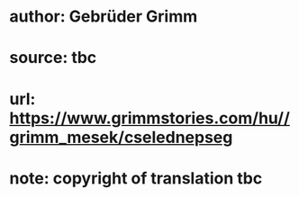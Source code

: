 # author: Gebrüder Grimm
# source: tbc
# url: https://www.grimmstories.com/hu//grimm_mesek/cselednepseg
# note: copyright of translation tbc


